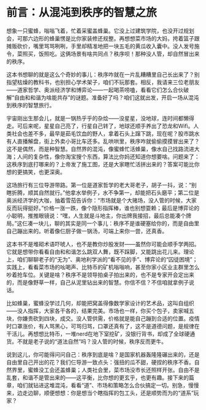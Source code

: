 # 前言：从混沌到秩序的智慧之旅 #

想象一只蜜蜂，嗡嗡飞着，忙着采蜜盖蜂巢。它没上过建筑学院，也没开过规划会，可那六边形的蜂巢愣是比你家装修还规整。再想想菜市场的大妈，挎着篮子跟摊贩砍价，嘴里骂骂咧咧，手里却精准地把一块五毛的黄瓜收入囊中。没人发号施令，菜照买，饭照吃。这俩场景有啥共同点？秩序呗！那种没人管，却自然冒出来的秩序。

这本书想聊的就是这么个奇妙的事儿：秩序咋就在一片乱糟糟里自己长出来了？别指望枯燥的教科书，也别担心学术架子，咱们不玩那套。相反，我请来三位老朋友——道家哲学、奥派经济学和博弈论——一起喝茶唠嗑，看看它们怎么合伙破解“自由和和谐为啥能共存”的谜题。准备好了吗？咱们这就出发，开启一场从混沌到秩序的智慧旅行。

宇宙刚出生那会儿，就是一锅热乎乎的杂烩——没星星，没地球，连时间都懒得走。可后来呢，星星自己亮了，行星自己转了，地球还顺手养出了恐龙和Wifi。人类社会也差不多，最早是茹毛饮血的野人，拿着石头上蹿下跳，现在呢？股市跳水有人直播解盘，街上外卖小哥比车还多。乱哄哄里，秩序咋就偷偷摸摸冒出来了？这不是偶然，而是种智慧。自然界的混沌，像蜜蜂忙活蜂巢，像水自己找路流进大海；人间的复杂性，像你淘宝搜个东西，算法比你妈还知道你想要啥。问题来了：这秩序到底打哪来的？上帝发了施工图，还是大家瞎忙活拼出来的？答案可能比你想的更搞笑，也更深奥。

这场旅行有三位导游带路。第一位是道家哲学的老大哥老子，胡子一抖，说：“别瞎折腾，顺其自然就行。”他拿水举例子，水不争第一，却能把石头磨平；第二位是奥派经济学的大咖，抽着雪茄告诉你：“市场就是个大赌场，没人管的时候，大家反而玩得挺好。”价格一涨一跌，像个隐形指挥棒，谁也别想耍赖；最后是博弈论的小聪明，推推眼镜说：“嘿，人生就是斗地主，你出牌我接招，最后总能凑个牌局。”这仨凑一块儿，聊的其实是同一个事儿：秩序不是谁硬塞给你的，而是自由里自己蹦出来的。听着像仨厨子做一锅汤，可端上来你一尝，还真香。

这本书不是堆砌术语吓唬人，也不是教你炒股发财——虽然你可能会顺手学两招。它就是想带你看看自由和和谐怎么跳双人舞，既不踩脚，又能跳出花儿来。理论上，咱们聊聊老子的“无为”、奥地利学派的“看不见的手”、博弈论的“囚徒困境”；实践上，看看菜市场的吆喝声、比特币的矿机嗡嗡响，甚至你家小区业主群里怎么吵着抢车位。关键是啥？秩序不是领导拍桌子拍出来的，也不是专家开会定出来的，而是像野草一样，自己从泥里钻出来的智慧。你信不信？不信咱就拿例子说话。

比如蜂巢，蜜蜂没学过几何，却能把窝盖得像数学家设计的艺术品，这叫自组织——没人指挥，大家各干各的，结果完美。市场也一样，你买个包子，卖家喊五块，你嫌贵砍到四块，成交。没人管供需，价格就是能自己蹦到合适的位置。疫情时口罩涨价，有人骂黑心，可骂归骂，口罩还真有了，这不是道德问题，是规律在干活儿。再想想比特币，一堆nerd在地下室挖矿，没银行背书，却成了全球硬通货。不就是老子说的“道法自然”吗？没人管的时候，秩序反而更牛。

说到这儿，你可能得问问自己：秩序到底是啥？是国家机器轰隆隆碾出来的，还是自由里自己开出的花？我们仨导游一致点头：强扭的瓜不甜，硬捏的秩序不香。自然界里，蜜蜂没工会还盖蜂巢；人类社会里，菜市场没市长还照样开张。自由不是乱套，和谐不是管出来的——这平衡，比你想的更玄乎，也更有趣。接下来的篇章，咱们就钻进这堆混沌，看看“道”、市场和策略怎么合伙搞定一切。别急，慢慢来，边走边聊，顺便想想：你是想当个瞎指挥的包工头，还是顺势而为的“道系”玩家？
